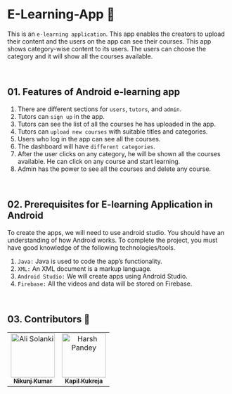 # **E-Learning-App** 📖

This is an `e-learning application`. This app enables the creators to upload their content and the users on the app can see their courses. This app shows category-wise content to its users. The users can choose the category and it will show all the courses available.


<br>

## 01. Features of Android e-learning app 
1. There are different sections for `users`, `tutors`, and `admin`.
2. Tutors can `sign up` in the app.
3. Tutors can see the list of all the courses he has uploaded in the app.
4. Tutors can `upload new courses` with suitable titles and categories.
5. Users who log in the app can see all the courses.
6. The dashboard will have `different categories`.
7. After the user clicks on any category, he will be shown all the courses available. He can click on any course and start learning.
8. Admin has the power to see all the courses and delete any course.

<br>

## 02. Prerequisites for E-learning Application in Android
To create the apps, we will need to use android studio. You should have an understanding of how Android works. To complete the project, you must have good knowledge of the following technologies/tools.

1. `Java:` Java is used to code the app’s functionality.
2. `XML:` An XML document is a markup language.
3. `Android Studio:` We will create apps using Android Studio.
4. `Firebase:` All the videos and data will be stored on Firebase.

<br>

## 03. Contributors 👻

<table>
    <tbody>
        <tr>
            <td align="center">
                <a href="https://github.com/nikunjk9/">
                    <img src="https://avatars.githubusercontent.com/u/140910919?v=4" width="100px;" alt="Ali Solanki"/>
                    <br />
                    <sub><b>Nikunj Kumar</b></sub>
                </a> 
            </td>
            <td align="center">
                <a href="https://github.com/kxpil09/">
                    <img src="https://avatars.githubusercontent.com/u/99945815?v=4" width="100px;" alt="Harsh Pandey"/>
                    <br />
                    <sub><b>Kapil Kukreja</b></sub>
                </a>
            </td>
         </tr>
    </tbody>
</table>
